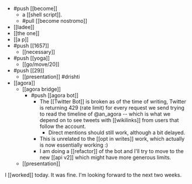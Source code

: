 - #push [[become]]
  - a [[shell script]].
  - #pull [[become nostromo]]
- [[ladee]]
- [[the one]]
- [[a p]]
- #push [[1657]]
  - [[necessary]]
- #push [[yoga]]
  - [[go/move/20]]
- #push [[29]]
  - [[presentation]] #drishti
- [[agora]]
  - [[agora bridge]]
    - #push [[agora bot]]
      - The [[Twitter Bot]] is broken as of the time of writing, Twitter is returning 429 (rate limit) for every request we send trying to read the timeline of @an_agora -- which is what we depend on to see tweets with [[wikilinks]] from users that follow the account.
        - Direct mentions should still work, although a bit delayed.
      - This is unrelated to the [[opt in writes]] work, which actually is now essentially working :)
      - I am doing a [[refactor]] of the bot and I'll try to move to the new [[api v2]] which might have more generous limits.
  - [[presentation]]

I [[worked]] today. It was fine. I'm looking forward to the next two weeks.

